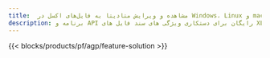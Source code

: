 ```yaml
---
title:  مشاهده و ویرایش متادیتا به فایل‌های اکسل در Windows، Linux و macOS
description: برنامه و API رایگان برای دستکاری ویژگی های سند فایل های XLS و XLSX
---
```

{{< blocks/products/pf/agp/feature-solution >}} 

